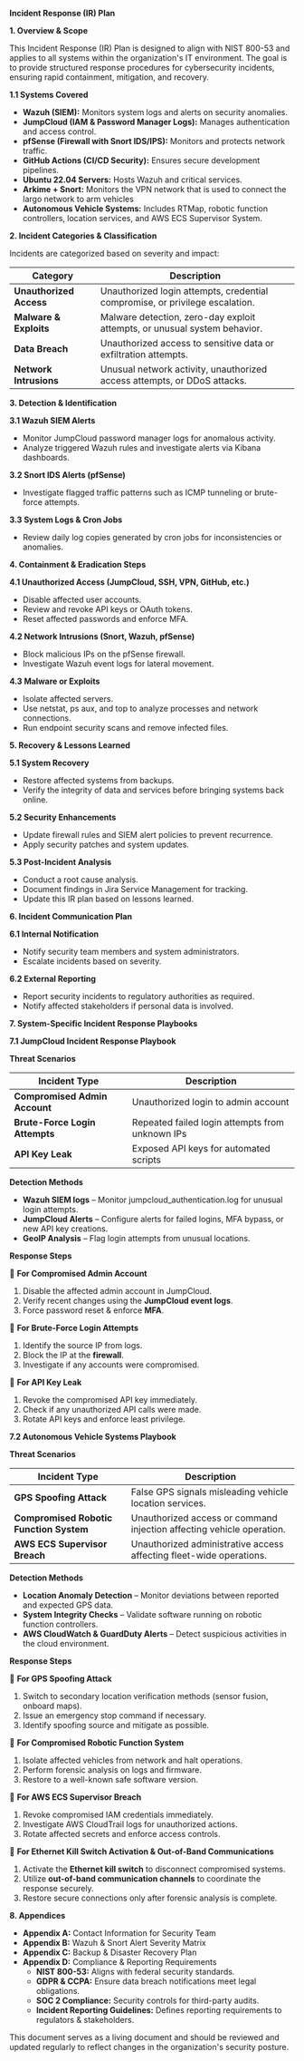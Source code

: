 **Incident Response (IR) Plan**

**1\. Overview & Scope**

This Incident Response (IR) Plan is designed to align with NIST 800-53 and applies to all systems within the organization's IT environment. The goal is to provide structured response procedures for cybersecurity incidents, ensuring rapid containment, mitigation, and recovery.

**1.1 Systems Covered**

- **Wazuh (SIEM):** Monitors system logs and alerts on security anomalies.
- **JumpCloud (IAM & Password Manager Logs):** Manages authentication and access control.
- **pfSense (Firewall with Snort IDS/IPS):** Monitors and protects network traffic.
- **GitHub Actions (CI/CD Security):** Ensures secure development pipelines.
- **Ubuntu 22.04 Servers:** Hosts Wazuh and critical services.
- **Arkime + Snort:** Monitors the VPN network that is used to connect the largo network to arm vehicles
- **Autonomous Vehicle Systems:** Includes RTMap, robotic function controllers, location services, and AWS ECS Supervisor System.

**2\. Incident Categories & Classification**

Incidents are categorized based on severity and impact:

| **Category** | **Description** |
| --- | --- |
| **Unauthorized Access** | Unauthorized login attempts, credential compromise, or privilege escalation. |
| **Malware & Exploits** | Malware detection, zero-day exploit attempts, or unusual system behavior. |
| **Data Breach** | Unauthorized access to sensitive data or exfiltration attempts. |
| **Network Intrusions** | Unusual network activity, unauthorized access attempts, or DDoS attacks. |

**3\. Detection & Identification**

**3.1 Wazuh SIEM Alerts**

- Monitor JumpCloud password manager logs for anomalous activity.
- Analyze triggered Wazuh rules and investigate alerts via Kibana dashboards.

**3.2 Snort IDS Alerts (pfSense)**

- Investigate flagged traffic patterns such as ICMP tunneling or brute-force attempts.

**3.3 System Logs & Cron Jobs**

- Review daily log copies generated by cron jobs for inconsistencies or anomalies.

**4\. Containment & Eradication Steps**

**4.1 Unauthorized Access (JumpCloud, SSH, VPN, GitHub, etc.)**

- Disable affected user accounts.
- Review and revoke API keys or OAuth tokens.
- Reset affected passwords and enforce MFA.

**4.2 Network Intrusions (Snort, Wazuh, pfSense)**

- Block malicious IPs on the pfSense firewall.
- Investigate Wazuh event logs for lateral movement.

**4.3 Malware or Exploits**

- Isolate affected servers.
- Use netstat, ps aux, and top to analyze processes and network connections.
- Run endpoint security scans and remove infected files.

**5\. Recovery & Lessons Learned**

**5.1 System Recovery**

- Restore affected systems from backups.
- Verify the integrity of data and services before bringing systems back online.

**5.2 Security Enhancements**

- Update firewall rules and SIEM alert policies to prevent recurrence.
- Apply security patches and system updates.

**5.3 Post-Incident Analysis**

- Conduct a root cause analysis.
- Document findings in Jira Service Management for tracking.
- Update this IR plan based on lessons learned.

**6\. Incident Communication Plan**

**6.1 Internal Notification**

- Notify security team members and system administrators.
- Escalate incidents based on severity.

**6.2 External Reporting**

- Report security incidents to regulatory authorities as required.
- Notify affected stakeholders if personal data is involved.

**7\. System-Specific Incident Response Playbooks**

**7.1 JumpCloud Incident Response Playbook**

**Threat Scenarios**

| **Incident Type** | **Description** |
| --- | --- |
| **Compromised Admin Account** | Unauthorized login to admin account |
| **Brute-Force Login Attempts** | Repeated failed login attempts from unknown IPs |
| **API Key Leak** | Exposed API keys for automated scripts |

**Detection Methods**

- **Wazuh SIEM logs** – Monitor jumpcloud_authentication.log for unusual login attempts.
- **JumpCloud Alerts** – Configure alerts for failed logins, MFA bypass, or new API key creations.
- **GeoIP Analysis** – Flag login attempts from unusual locations.

**Response Steps**

🚨 **For Compromised Admin Account**

1. Disable the affected admin account in JumpCloud.
2. Verify recent changes using the **JumpCloud event logs**.
3. Force password reset & enforce **MFA**.

🚨 **For Brute-Force Login Attempts**

1. Identify the source IP from logs.
2. Block the IP at the **firewall**.
3. Investigate if any accounts were compromised.

🚨 **For API Key Leak**

1. Revoke the compromised API key immediately.
2. Check if any unauthorized API calls were made.
3. Rotate API keys and enforce least privilege.

**7.2 Autonomous Vehicle Systems Playbook**

**Threat Scenarios**

| **Incident Type** | **Description** |
| --- | --- |
| **GPS Spoofing Attack** | False GPS signals misleading vehicle location services. |
| **Compromised Robotic Function System** | Unauthorized access or command injection affecting vehicle operation. |
| **AWS ECS Supervisor Breach** | Unauthorized administrative access affecting fleet-wide operations. |

**Detection Methods**

- **Location Anomaly Detection** – Monitor deviations between reported and expected GPS data.
- **System Integrity Checks** – Validate software running on robotic function controllers.
- **AWS CloudWatch & GuardDuty Alerts** – Detect suspicious activities in the cloud environment.

**Response Steps**

🚨 **For GPS Spoofing Attack**

1. Switch to secondary location verification methods (sensor fusion, onboard maps).
2. Issue an emergency stop command if necessary.
3. Identify spoofing source and mitigate as possible.

🚨 **For Compromised Robotic Function System**

1. Isolate affected vehicles from network and halt operations.
2. Perform forensic analysis on logs and firmware.
3. Restore to a well-known safe software version.

🚨 **For AWS ECS Supervisor Breach**

1. Revoke compromised IAM credentials immediately.
2. Investigate AWS CloudTrail logs for unauthorized actions.
3. Rotate affected secrets and enforce access controls.

🚨 **For Ethernet Kill Switch Activation & Out-of-Band Communications**

1. Activate the **Ethernet kill switch** to disconnect compromised systems.
2. Utilize **out-of-band communication channels** to coordinate the response securely.
3. Restore secure connections only after forensic analysis is complete.

**8\. Appendices**

- **Appendix A:** Contact Information for Security Team
- **Appendix B:** Wazuh & Snort Alert Severity Matrix
- **Appendix C:** Backup & Disaster Recovery Plan
- **Appendix D:** Compliance & Reporting Requirements
  - **NIST 800-53:** Aligns with federal security standards.
  - **GDPR & CCPA:** Ensure data breach notifications meet legal obligations.
  - **SOC 2 Compliance:** Security controls for third-party audits.
  - **Incident Reporting Guidelines:** Defines reporting requirements to regulators & stakeholders.

This document serves as a living document and should be reviewed and updated regularly to reflect changes in the organization's security posture.
